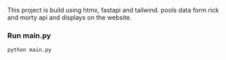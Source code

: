 This project is build using htmx, fastapi and tailwind.
pools data form rick and morty api and displays on the website.


### Run main.py
```
python main.py
```
